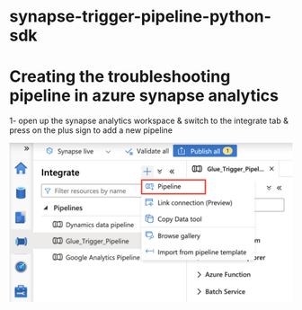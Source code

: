 # synapse-trigger-pipeline-python-sdk



# Creating the troubleshooting pipeline in azure synapse analytics

1- open up the synapse analytics workspace & switch to the integrate tab & press on the plus sign to add a new pipeline

![1](/screenshots/1.png)
